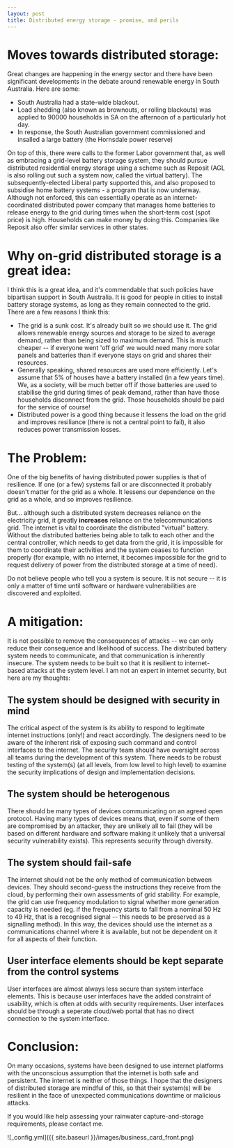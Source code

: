 ```yaml
---
layout: post
title: Distributed energy storage - promise, and perils 
---
```




Moves towards distributed storage:
==================================
Great changes are happening in the energy sector and there have been significant developments in the debate around renewable energy in South Australia. Here are some:
 * South Australia had a state-wide blackout. 
 * Load shedding (also known as brownouts, or rolling blackouts) was applied to 90000 households in SA on the afternoon of a particularly hot day. 
 * In response, the South Australian government commissioned and insalled a large battery (the Hornsdale power reserve) 

On top of this, there were calls to the former Labor government that, as well as embracing a grid-level battery storage system, they should pursue distributed residential energy storage using a scheme such as Reposit (AGL is also rolling out such a system now, called the virtual battery). The subsequently-elected Liberal party supported this, and also proposed to subsidise home battery systems - a program that is now underway. Although not enforced, this can essentially operate as an internet-coordinated distributed power company that manages home batteries to release energy to the grid during times when the short-term cost (spot price) is high. Households can make money by doing this. Companies like Reposit also offer similar services in other states.

Why on-grid distributed storage is a great idea:
================================================
I think this is a great idea, and it's commendable that such policies have bipartisan support in South Australia. It is good for people in cities to install battery storage systems, as long as they remain connected to the grid. There are a few reasons I think this:
 * The grid is a sunk cost. It's already built so we should use it. The grid allows renewable energy sources and storage to be sized to average demand, rather than being sized to maximum demand. This is much cheaper -- if everyone went 'off grid' we would need many more solar panels and batteries than if everyone stays on grid and shares their resources.
 * Generally speaking, shared resources are used more efficiently. Let's assume that 5% of houses have a battery installed (in a few years time). We, as a society, will be much better off if those batteries are used to stabilise the grid during times of peak demand, rather than have those households disconnect from the grid. Those households should be paid for the service of course!
 * Distributed power is a good thing because it lessens the load on the grid and improves resiliance (there is not a central point to fail), it also reduces power transmission losses.

The Problem:
============
One of the big benefits of having distributed power supplies is that of resilience. If one (or a few) systems fail or are disconnected it probably doesn't matter for the grid as a whole. It lessens our dependence on the grid as a whole, and so improves resilience.

But... although such a distributed system  decreases reliance on the electricity grid, it greatly **increases** reliance on the telecommunications grid. The internet is vital to coordinate the distributed "virtual" battery. Without the distributed batteries being able to talk to each other and the central controller, which needs to get data from the grid, it is impossible for them to coordinate their activities and the system ceases to function properly (for example, with no internet, it becomes impossible for the grid to request delivery of power from the distributed storage at a time of need).

Do not believe people who tell you a system is secure. It is not secure -- it is only a matter of time until software or hardware vulnerabilities are discovered and exploited.

A mitigation:
=============
It is not possible to remove the consequences of attacks -- we can only reduce their consequence and likelihood of success. The distributed battery system needs to communicate, and that communication is inherently insecure. The system needs to be built so that it is resilient to internet-based attacks at the system level. I am not an expert in internet security, but here are my thoughts:

## The system should be designed with security in mind 
The critical aspect of the system is its ability to respond to legitimate internet instructions (only!) and react accordingly. The designers need to be aware of the inherent risk of exposing such command and control interfaces to the internet. The security team should have oversight across all teams during the development of this system. There needs to be robust testing of the system(s) (at all levels, from low level to high level) to examine the security implications of design and implementation decisions.

## The system should be heterogenous
There should be many types of devices communicating on an agreed open protocol. Having many types of devices means that, even if some of them are compromised by an attacker, they are unlikely all to fail (they will be based on different hardware and software making it unlikely that a universal security vulnerability exists). This represents security through diversity.

## The system should fail-safe
The internet should not be the only method of communication between devices. They should second-guess the instructions they receive from the cloud, by performing their own assessments of grid stability. For example, the grid can use frequency modulation to signal whether more generation capacity is needed (eg. if the frequency starts to fall from a nominal 50 Hz to 49 Hz, that is a recognised signal -- this needs to be preserved as a signalling method). In this way, the devices should use the internet as a communications channel where it is available, but not be dependent on it for all aspects of their function.

## User interface elements should be kept separate from the control systems
User interfaces are almost always less secure than system interface elements. This is because user interfaces have the added constraint of usability, which is often at odds with security requirements. User interfaces should be through a seperate cloud/web portal that has no direct connection to the system interface.

Conclusion:
===========
On many occasions, systems have been designed to use internet platforms with the unconscious assumption that the internet is both safe and persistent. The internet is neither of those things. I hope that the designers of distributed storage are mindful of this, so that their system(s) will be resilient in the face of unexpected communications downtime or malicious attacks.

If you would like help assessing your rainwater capture-and-storage requirements, please contact me.

![_config.yml]({{ site.baseurl }}/images/business_card_front.png)

